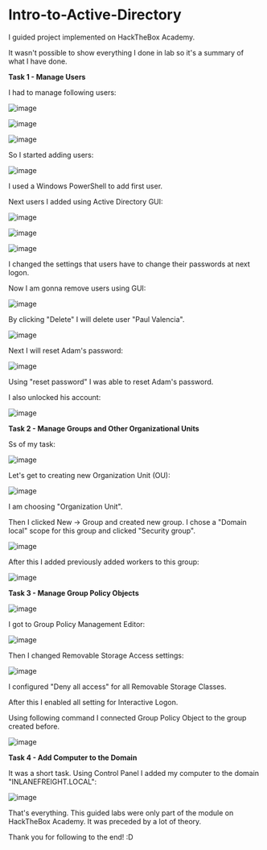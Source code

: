 # Intro-to-Active-Directory
I guided project implemented on HackTheBox Academy.

It wasn't possible to show everything I done in lab so it's a summary of what I have done.

**Task 1 - Manage Users**

I had to manage following users:

![image](1.png)

![image](2.png)

![image](3.png)

So I started adding users:

![image](4.png)

I used a Windows PowerShell to add first user.

Next users I added using Active Directory GUI:

![image](5.png)

![image](6.png)

![image](7.png)

I changed the settings that users have to change their passwords at next logon.

Now I am gonna remove users using GUI:

![image](8.png)

By clicking "Delete" I will delete user "Paul Valencia".

![image](9.png)

Next I will reset Adam's password:

![image](10.png)

Using "reset password" I was able to reset Adam's password.

I also unlocked his account:

![image](11.png)

**Task 2 - Manage Groups and Other Organizational Units**

Ss of my task:

![image](12.png)

Let's get to creating new Organization Unit (OU):

![image](13.png)

I am choosing "Organization Unit".

Then I clicked New -> Group and created new group. I chose a "Domain local" scope for this group and clicked "Security group".

![image](14.png)

After this I added previously added workers to this group:

![image](15.png)

**Task 3 - Manage Group Policy Objects**

![image](16.png)

I got to Group Policy Management Editor:

![image](17.png)

Then I changed Removable Storage Access settings:

![image](18.png)

I configured "Deny all access" for all Removable Storage Classes.

After this I enabled all setting for Interactive Logon.

Using following command I connected Group Policy Object to the group created before.

![image](19.png)

**Task 4 - Add Computer to the Domain**

It was a short task. Using Control Panel I added my computer to the domain "INLANEFREIGHT.LOCAL":

![image](20.png)

That's everything. This guided labs were only part of the module on HackTheBox Academy. It was preceded by a lot of theory.

Thank you for following to the end! :D
